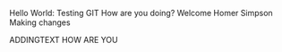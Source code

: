 Hello World:
Testing GIT
How are you doing?
Welcome Homer Simpson
Making changes

ADDINGTEXT
HOW ARE YOU
